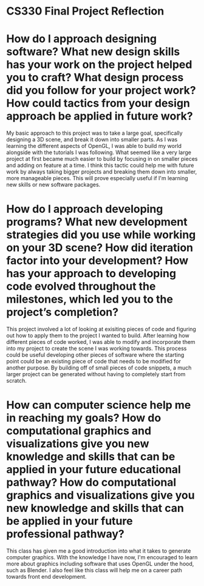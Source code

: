 # CS330 Final Project Reflection
# How do I approach designing software?  What new design skills has your work on the project helped you to craft?  What design process did you follow for your project work?  How could tactics from your design approach be applied in future work?
My basic approach to this project was to take a large goal, specifically designing a 3D scene, and break it down into smaller parts.  As I was learning the different aspects of OpenGL, I was able to build my world alongside with the tutorials I was following.  What seemed like a very large project at first became much easier to build by focusing in on smaller pieces and adding on feature at a time.  I think this tactic could help me with future work by always taking bigger projects and breaking them down into smaller, more manageable pieces.  This will prove especially useful if I'm learning new skills or new software packages.

# How do I approach developing programs?  What new development strategies did you use while working on your 3D scene?  How did iteration factor into your development?  How has your approach to developing code evolved throughout the milestones, which led you to the project’s completion?
This project involved a lot of looking at exisiting pieces of code and figuring out how to apply them to the project I wanted to build.  After learning how different pieces of code worked, I was able to modify and incorporate them into my project to create the scene I was working towards.  This process could be useful developing other pieces of software where the starting point could be an existing piece of code that needs to be modified for another purpose.  By building off of small pieces of code snippets, a much larger project can be generated without having to completely start from scratch.

# How can computer science help me in reaching my goals?  How do computational graphics and visualizations give you new knowledge and skills that can be applied in your future educational pathway?  How do computational graphics and visualizations give you new knowledge and skills that can be applied in your future professional pathway?
This class has given me a good introduction into what it takes to generate computer graphics.  With the knowledge I have now, I'm encouraged to learn more about graphics including software that uses OpenGL under the hood, such as Blender.  I also feel like this class will help me on a career path towards front end development.
